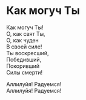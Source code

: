 # Как могуч Ты
Как могуч Ты!  
О, как свят Ты,  
О, как чуден  
В cвоей силе!  
Ты воскресший,  
Победивший,  
Покоривший  
Силы смерти!  
  
Аллилуйя! Радуемся!  
Аллилуйя! Радуемся!  
